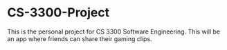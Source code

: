 # CS-3300-Project
This is the personal project for CS 3300 Software Engineering. This will be an app where friends can share their gaming clips.
